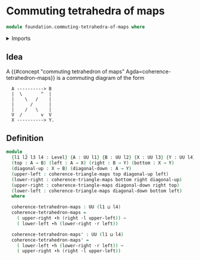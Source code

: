 # Commuting tetrahedra of maps

```agda
module foundation.commuting-tetrahedra-of-maps where
```

<details><summary>Imports</summary>

```agda
open import foundation.universe-levels

open import foundation-core.commuting-triangles-of-maps
open import foundation-core.homotopies
open import foundation-core.whiskering-homotopies
```

</details>

## Idea

A {{#concept "commuting tetrahedron of maps" Agda=coherence-tetrahedron-maps}}
is a commuting diagram of the form

```text
  A ----------> B
  |  \       ^  |
  |    \   /    |
  |      /      |
  |    /   \    |
  V  /       v  V
  X ----------> Y.
```

## Definition

```agda
module _
  {l1 l2 l3 l4 : Level} {A : UU l1} {B : UU l2} {X : UU l3} {Y : UU l4}
  (top : A → B) (left : A → X) (right : B → Y) (bottom : X → Y)
  (diagonal-up : X → B) (diagonal-down : A → Y)
  (upper-left : coherence-triangle-maps top diagonal-up left)
  (lower-right : coherence-triangle-maps bottom right diagonal-up)
  (upper-right : coherence-triangle-maps diagonal-down right top)
  (lower-left : coherence-triangle-maps diagonal-down bottom left)
  where

  coherence-tetrahedron-maps : UU (l1 ⊔ l4)
  coherence-tetrahedron-maps =
    ( upper-right ∙h (right ·l upper-left)) ~
    ( lower-left ∙h (lower-right ·r left))

  coherence-tetrahedron-maps' : UU (l1 ⊔ l4)
  coherence-tetrahedron-maps' =
    ( lower-left ∙h (lower-right ·r left)) ~
    ( upper-right ∙h (right ·l upper-left))
```
